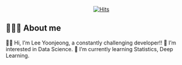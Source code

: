 <div align=center>
	
  [![Hits](https://hits.seeyoufarm.com/api/count/incr/badge.svg?url=https%3A%2F%2Fgithub.com%2Fyoonj98&count_bg=%23C76FFF&title_bg=%23555555&icon=&icon_color=%23E7E7E7&title=%F0%9F%91%BB+hits&edge_flat=false)](https://hits.seeyoufarm.com)
	
</div>

👩🏻‍💻 About me
---
👋🏻 Hi, I’m Lee Yoonjeong, a constantly challenging developer!!
👀 I’m interested in Data Science.
🌱 I’m currently learning Statistics, Deep Learning.
